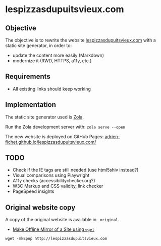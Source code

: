 # lespizzasdupuitsvieux.com

## Objective

The objective is to rewrite the website [lespizzasdupuitsvieux.com](http://lespizzasdupuitsvieux.com/index.html) with a static site generator, in order to:

- update the content more easily (Markdown)
- modernize it (RWD, HTTPS, a11y, etc.)

## Requirements

- All existing links should keep working

## Implementation

The static site generator used is [Zola](https://www.getzola.org).

Run the Zola development server with: `zola serve --open`

The new website is deployed on GitHub Pages: [adrien-fichet.github.io/lespizzasdupuitsvieux.com/](https://adrien-fichet.github.io/lespizzasdupuitsvieux.com/)

## TODO

- Check if the IE tags are still needed (use html5shiv instead?)
- Visual comparisons using Playwright
- A11y checks (accessibilitychecker.org?)
- W3C Markup and CSS validity, link checker
- PageSpeed insights

## Original website copy

A copy of the original website is available in `_original`.

- [Make Offline Mirror of a Site using `wget`](https://www.guyrutenberg.com/2014/05/02/make-offline-mirror-of-a-site-using-wget/)

```shell
wget -mkEpnp http://lespizzasdupuitsvieux.com
```

